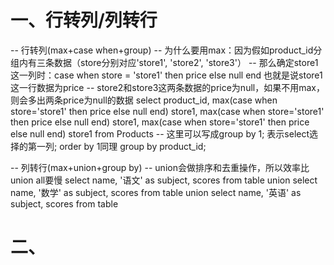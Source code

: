 # 一、行转列/列转行
-- 行转列(max+case when+group)
-- 为什么要用max：因为假如product_id分组内有三条数据（store分别对应'store1', 'store2', 'store3'）
-- 那么确定store1这一列时：case when store = 'store1' then price else null end 也就是说store1这一行数据为price
-- store2和store3这两条数据的price为null，如果不用max，则会多出两条price为null的数据
select product_id,
    max(case when store='store1' then price else null end) store1,
    max(case when store='store1' then price else null end) store1,
    max(case when store='store1' then price else null end) store1
from Products
-- 这里可以写成group by 1; 表示select选择的第一列; order by 1同理
group by product_id;


-- 列转行(max+union+group by) 
-- union会做排序和去重操作，所以效率比union all要慢
select name, '语文' as subject, scores from table
union
select name, '数学' as subject, scores from table
union
select name, '英语' as subject, scores from table

# 二、